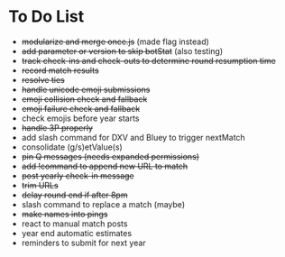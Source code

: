 # To Do List
- ~~modularize and merge once.js~~ (made flag instead)
- ~~add parameter or version to skip botStat~~ (also testing)
- ~~track check-ins and check-outs to determine round resumption time~~
- ~~record match results~~
- ~~resolve ties~~
- ~~handle unicode emoji submissions~~
- ~~emoji collision check and fallback~~
- ~~emoji failure check and fallback~~
- check emojis before year starts
- ~~handle 3P properly~~
- add slash command for DXV and Bluey to trigger nextMatch
- consolidate (g/s)etValue(s)
- ~~pin Q messages (needs expanded permissions)~~
- ~~add !command to append new URL to match~~
- ~~post yearly check-in message~~
- ~~trim URLs~~
- ~~delay round end if after 8pm~~
- slash command to replace a match (maybe)
- ~~make names into pings~~
- react to manual match posts
- year end automatic estimates
- reminders to submit for next year
